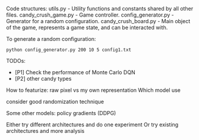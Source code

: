Code structures:
utils.py - Utility functions and constants shared by all other files.
candy\_crush\_game.py - Game controller.
config\_generator.py - Generator for a random configuration.
candy\_crush\_board.py - Main object of the game, represents a game state, and can be interacted with.

To generate a random configuration:
```
python config_generator.py 200 10 5 config1.txt
```

TODOs:
* [P1] Check the performance of Monte Carlo DQN
* [P2] other candy types

How to featurize: raw pixel vs my own representation
Which model use

consider good randomization technique

Some other models:
policy gradients (DDPG)

Either try different architectures and do one experiment
Or try existing architectures and more analysis


